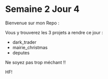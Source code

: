 # Semaine 2    Jour 4
Bienvenue sur mon Repo :

Vous y trouverez les 3 projets a rendre ce jour :
- dark_trader
- mairie_christmas
- deputes

Ne soyez pas trop méchant !! 

HF!

